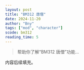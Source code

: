 ```yaml
---
layout: post
title: "BM312 唐僧"
date: 2024-11-20
author: "Bny"
tags: ["mod", "character"]
scode: bm312
reading_time: 5
---
```


> 帮助你了解“BM312 唐僧”功能...

内容后续填充。
